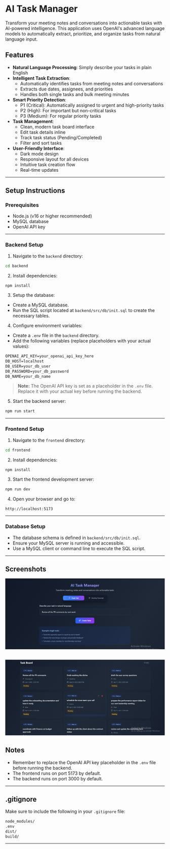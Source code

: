 # AI Task Manager

Transform your meeting notes and conversations into actionable tasks with AI-powered intelligence. This application uses OpenAI's advanced language models to automatically extract, prioritize, and organize tasks from natural language input.

## Features

- **Natural Language Processing**: Simply describe your tasks in plain English
- **Intelligent Task Extraction**: 
  - Automatically identifies tasks from meeting notes and conversations
  - Extracts due dates, assignees, and priorities
  - Handles both single tasks and bulk meeting minutes
- **Smart Priority Detection**:
  - P1 (Critical): Automatically assigned to urgent and high-priority tasks
  - P2 (High): For important but non-critical tasks
  - P3 (Medium): For regular priority tasks
- **Task Management**:
  - Clean, modern task board interface
  - Edit task details inline
  - Track task status (Pending/Completed)
  - Filter and sort tasks
- **User-Friendly Interface**:
  - Dark mode design
  - Responsive layout for all devices
  - Intuitive task creation flow
  - Real-time updates

---

## Setup Instructions

### Prerequisites

- Node.js (v16 or higher recommended)
- MySQL database
- OpenAI API key

---

### Backend Setup

1. Navigate to the `backend` directory:

```bash
cd backend
```

2. Install dependencies:

```bash
npm install
```

3. Setup the database:

- Create a MySQL database.
- Run the SQL script located at `backend/src/db/init.sql` to create the necessary tables.

4. Configure environment variables:

- Create a `.env` file in the `backend` directory.
- Add the following variables (replace placeholders with your actual values):

```
OPENAI_API_KEY=your_openai_api_key_here
DB_HOST=localhost
DB_USER=your_db_user
DB_PASSWORD=your_db_password
DB_NAME=your_db_name
```

> **Note:** The OpenAI API key is set as a placeholder in the `.env` file. Replace it with your actual key before running the backend.

5. Start the backend server:

```bash
npm run start
```

---

### Frontend Setup

1. Navigate to the `frontend` directory:

```bash
cd frontend
```

2. Install dependencies:

```bash
npm install
```

3. Start the frontend development server:

```bash
npm run dev
```

4. Open your browser and go to:

```
http://localhost:5173
```

---

### Database Setup

- The database schema is defined in `backend/src/db/init.sql`.
- Ensure your MySQL server is running and accessible.
- Use a MySQL client or command line to execute the SQL script.

---

## Screenshots

![AI Task Manager UI](frontend/public/image-1.png)

![Task Board](frontend/public/image.png)
---

## Notes

- Remember to replace the OpenAI API key placeholder in the `.env` file before running the backend.
- The frontend runs on port 5173 by default.
- The backend runs on port 3000 by default.

---

## .gitignore

Make sure to include the following in your `.gitignore` file:

```
node_modules/
.env
dist/
build/
```

---

